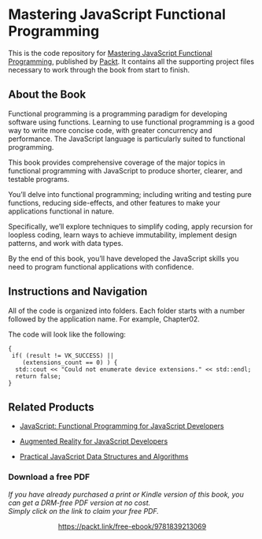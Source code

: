 


# Mastering JavaScript Functional Programming
This is the code repository for [Mastering JavaScript Functional Programming](https://www.packtpub.com/web-development/mastering-javascript-functional-programming), published by [Packt](https://www.packtpub.com/?utm_source=github). It contains all the supporting project files necessary to work through the book from start to finish.

## About the Book
Functional programming is a programming paradigm for developing software using functions. Learning to use functional programming is a good way to write more concise code, with greater concurrency and performance. The JavaScript language is particularly suited to functional programming.

This book provides comprehensive coverage of the major topics in functional programming with JavaScript to produce shorter, clearer, and testable programs.

You’ll delve into functional programming; including writing and testing pure functions, reducing side-effects, and other features to make your applications functional in nature.

Specifically, we’ll explore techniques to simplify coding, apply recursion for loopless coding, learn ways to achieve immutability, implement design patterns, and work with data types.

By the end of this book, you’ll have developed the JavaScript skills you need to program functional applications with confidence.

## Instructions and Navigation
All of the code is organized into folders. Each folder starts with a number followed by the application name. For example, Chapter02.



The code will look like the following:
```
{
 if( (result != VK_SUCCESS) || 
    (extensions_count == 0) ) { 
  std::cout << "Could not enumerate device extensions." << std::endl; 
  return false;
} 
```



## Related Products
* [JavaScript: Functional Programming for JavaScript Developers](https://www.packtpub.com/web-development/javascript-functional-programming-javascript-developers)

* [Augmented Reality for JavaScript Developers](https://www.packtpub.com/web-development/augmented-reality-javascript-developers-video)

* [Practical JavaScript Data Structures and Algorithms](https://www.packtpub.com/web-development/practical-javascript-data-structures-and-algorithms)

### Download a free PDF

 <i>If you have already purchased a print or Kindle version of this book, you can get a DRM-free PDF version at no cost.<br>Simply click on the link to claim your free PDF.</i>
<p align="center"> <a href="https://packt.link/free-ebook/9781839213069">https://packt.link/free-ebook/9781839213069 </a> </p>